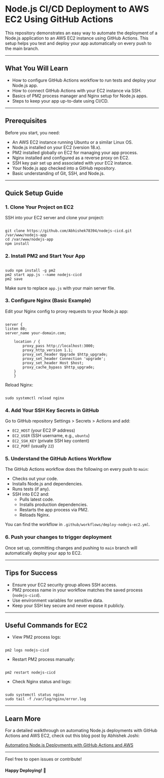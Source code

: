 # Node.js CI/CD Deployment to AWS EC2 Using GitHub Actions

This repository demonstrates an easy way to automate the deployment of a Node.js application to an AWS EC2 instance using GitHub Actions. This setup helps you test and deploy your app automatically on every push to the main branch.

---

## What You Will Learn

- How to configure GitHub Actions workflow to run tests and deploy your Node.js app.
- How to connect GitHub Actions with your EC2 instance via SSH.
- Basics of PM2 process manager and Nginx setup for Node.js apps.
- Steps to keep your app up-to-date using CI/CD.

---

## Prerequisites

Before you start, you need:

- An AWS EC2 instance running Ubuntu or a similar Linux OS.
- Node.js installed on your EC2 (version 18.x).
- PM2 installed globally on EC2 for managing your app process.
- Nginx installed and configured as a reverse proxy on EC2.
- SSH key pair set up and associated with your EC2 instance.
- Your Node.js app checked into a GitHub repository.
- Basic understanding of Git, SSH, and Node.js.

---

## Quick Setup Guide

### 1. Clone Your Project on EC2

SSH into your EC2 server and clone your project:

```

git clone https://github.com/Abhishek78394/nodejs-cicd.git /var/www/nodejs-app
cd /var/www/nodejs-app
npm install

```

### 2. Install PM2 and Start Your App

```

sudo npm install -g pm2
pm2 start app.js --name nodejs-cicd
pm2 save

```

Make sure to replace `app.js` with your main server file.

### 3. Configure Nginx (Basic Example)

Edit your Nginx config to proxy requests to your Node.js app:

```

server {
listen 80;
server_name your-domain.com;

    location / {
        proxy_pass http://localhost:3000;
        proxy_http_version 1.1;
        proxy_set_header Upgrade $http_upgrade;
        proxy_set_header Connection 'upgrade';
        proxy_set_header Host $host;
        proxy_cache_bypass $http_upgrade;
    }
    }

```

Reload Nginx:

```

sudo systemctl reload nginx

```

### 4. Add Your SSH Key Secrets in GitHub

Go to GitHub repository Settings > Secrets > Actions and add:

- `EC2_HOST` (your EC2 IP address)
- `EC2_USER` (SSH username, e.g., `ubuntu`)
- `EC2_SSH_KEY` (private SSH key content)
- `EC2_PORT` (usually `22`)

### 5. Understand the GitHub Actions Workflow

The GitHub Actions workflow does the following on every push to `main`:

- Checks out your code.
- Installs Node.js and dependencies.
- Runs tests (if any).
- SSH into EC2 and:
  - Pulls latest code.
  - Installs production dependencies.
  - Restarts the app process via PM2.
  - Reloads Nginx.

You can find the workflow in `.github/workflows/deploy-nodejs-ec2.yml`.

### 6. Push your changes to trigger deployment

Once set up, committing changes and pushing to `main` branch will automatically deploy your app to EC2.

---

## Tips for Success

- Ensure your EC2 security group allows SSH access.
- PM2 process name in your workflow matches the saved process (`nodejs-cicd`).
- Use environment variables for sensitive data.
- Keep your SSH key secure and never expose it publicly.

---

## Useful Commands for EC2

- View PM2 process logs:

```

pm2 logs nodejs-cicd

```

- Restart PM2 process manually:

```

pm2 restart nodejs-cicd

```

- Check Nginx status and logs:

```

sudo systemctl status nginx
sudo tail -f /var/log/nginx/error.log

```

---

## Learn More

For a detailed walkthrough on automating Node.js deployments with GitHub Actions and AWS EC2, check out this blog post by Abhishek Joshi:

[Automating Node.js Deployments with GitHub Actions and AWS](https://abhishekjoshi-dev.medium.com/automating-node-js-deployments-with-github-actions-and-aws-c3ee731a4d09)

---

Feel free to open issues or contribute!

#### Happy Deploying! 🚀